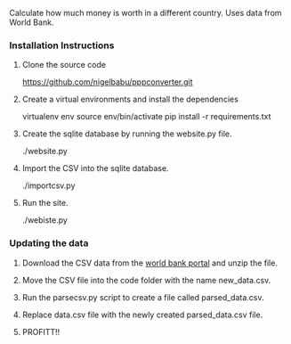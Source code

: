 Calculate how much money is worth in a different country. Uses data from World
Bank.

### Installation Instructions
1. Clone the source code

    https://github.com/nigelbabu/pppconverter.git

2. Create a virtual environments and install the dependencies

    virtualenv env
    source env/bin/activate
    pip install -r requirements.txt

3. Create the sqlite database by running the website.py file.

    ./website.py

4. Import the CSV into the sqlite database.

    ./importcsv.py

5. Run the site.

    ./webiste.py


### Updating the data
1. Download the CSV data from the [world bank portal][wb] and unzip the file.

2. Move the CSV file into the code folder with the name new\_data.csv.

3. Run the parsecsv.py script to create a file called parsed\_data.csv.

4. Replace data.csv file with the newly created parsed\_data.csv file.

5. PROFITT!!



[wb]: http://data.worldbank.org/indicator/PA.NUS.PPP
